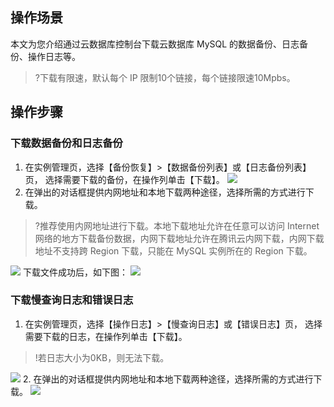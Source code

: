 ## 操作场景
本文为您介绍通过云数据库控制台下载云数据库 MySQL 的数据备份、日志备份、操作日志等。
>?下载有限速，默认每个 IP 限制10个链接，每个链接限速10Mpbs。

## 操作步骤
### 下载数据备份和日志备份
1. 在实例管理页，选择【备份恢复】>【数据备份列表】或【日志备份列表】页， 选择需要下载的备份，在操作列单击【下载】。
![](https://main.qcloudimg.com/raw/708b172641535105400389e46940aca0.png)
2. 在弹出的对话框提供内网地址和本地下载两种途径，选择所需的方式进行下载。
>?推荐使用内网地址进行下载。本地下载地址允许在任意可以访问 Internet 网络的地方下载备份数据，内网下载地址允许在腾讯云内网下载，内网下载地址不支持跨 Region 下载，只能在 MySQL 实例所在的 Region 下载。
>
![](https://main.qcloudimg.com/raw/45054db46be0c24824f140507bf9d641.png)
下载文件成功后，如下图：
![](https://mc.qcloudimg.com/static/img/be90d08eb5f13f886f6d3ac6bcd1d674/image.png)


### 下载慢查询日志和错误日志
1. 在实例管理页，选择【操作日志】>【慢查询日志】或【错误日志】页， 选择需要下载的日志，在操作列单击【下载】。
>!若日志大小为0KB，则无法下载。
> 
![](https://main.qcloudimg.com/raw/c0c0af2f897d1656d484619454c35c98.png)
2. 在弹出的对话框提供内网地址和本地下载两种途径，选择所需的方式进行下载。
![](https://main.qcloudimg.com/raw/acbb446f84b07a901bcd8c6695110157.png)

